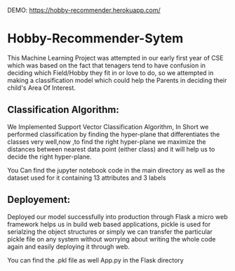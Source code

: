 DEMO: https://hobby-recommender.herokuapp.com/
# Hobby-Recommender-Sytem 

This Machine Learning Project was attempted in our early first year of CSE which was based on the fact that tenagers tend to have confusion in deciding which Field/Hobby they fit in or love to do, so we attempted in making a classification model which could help the Parents in deciding their child's Area Of Interest.

## Classification Algorithm:
We Implemented Support Vector Classification Algorithm, In Short we performed classification by finding the hyper-plane that differentiates the classes very well,now ,to find the right hyper-plane we maximize the distances between nearest data point (either class) and it will help us to decide the right hyper-plane. 

You Can find the jupyter notebook code in the main directory as well as the dataset used for it containing 13 attributes and 3 labels

## Deployement:
Deployed our model successfully into production through Flask a micro web framework helps us in build web based applications, pickle is used for serialzing the object structures or simply we can transfer the particular pickle file on any system without worrying about writing the whole code again and easily deploying it through web.

You can find the .pkl file as well App.py in the Flask directory
